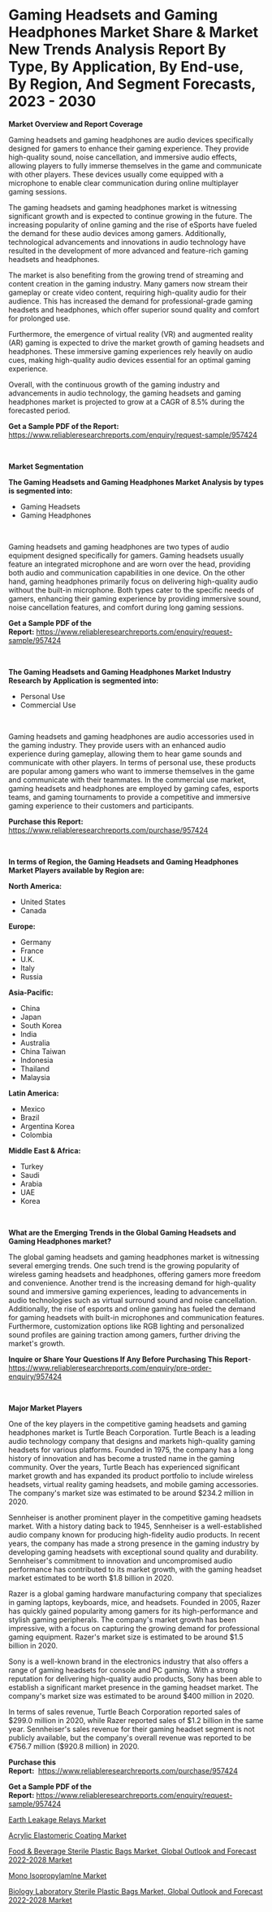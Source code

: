 <p><h1>Gaming Headsets and Gaming Headphones Market Share & Market New Trends Analysis Report By Type, By Application, By End-use, By Region, And Segment Forecasts, 2023 - 2030</h1></p><p><strong>Market Overview and Report Coverage</strong></p>
<p><p>Gaming headsets and gaming headphones are audio devices specifically designed for gamers to enhance their gaming experience. They provide high-quality sound, noise cancellation, and immersive audio effects, allowing players to fully immerse themselves in the game and communicate with other players. These devices usually come equipped with a microphone to enable clear communication during online multiplayer gaming sessions.</p><p>The gaming headsets and gaming headphones market is witnessing significant growth and is expected to continue growing in the future. The increasing popularity of online gaming and the rise of eSports have fueled the demand for these audio devices among gamers. Additionally, technological advancements and innovations in audio technology have resulted in the development of more advanced and feature-rich gaming headsets and headphones.</p><p>The market is also benefiting from the growing trend of streaming and content creation in the gaming industry. Many gamers now stream their gameplay or create video content, requiring high-quality audio for their audience. This has increased the demand for professional-grade gaming headsets and headphones, which offer superior sound quality and comfort for prolonged use.</p><p>Furthermore, the emergence of virtual reality (VR) and augmented reality (AR) gaming is expected to drive the market growth of gaming headsets and headphones. These immersive gaming experiences rely heavily on audio cues, making high-quality audio devices essential for an optimal gaming experience.</p><p>Overall, with the continuous growth of the gaming industry and advancements in audio technology, the gaming headsets and gaming headphones market is projected to grow at a CAGR of 8.5% during the forecasted period.</p></p>
<p><strong>Get a Sample PDF of the Report:</strong> <a href="https://www.reliableresearchreports.com/enquiry/request-sample/957424">https://www.reliableresearchreports.com/enquiry/request-sample/957424</a></p>
<p>&nbsp;</p>
<p><strong>Market Segmentation</strong></p>
<p><strong>The Gaming Headsets and Gaming Headphones Market Analysis by types is segmented into:</strong></p>
<p><ul><li>Gaming Headsets</li><li>Gaming Headphones</li></ul></p>
<p>&nbsp;</p>
<p><p>Gaming headsets and gaming headphones are two types of audio equipment designed specifically for gamers. Gaming headsets usually feature an integrated microphone and are worn over the head, providing both audio and communication capabilities in one device. On the other hand, gaming headphones primarily focus on delivering high-quality audio without the built-in microphone. Both types cater to the specific needs of gamers, enhancing their gaming experience by providing immersive sound, noise cancellation features, and comfort during long gaming sessions.</p></p>
<p><strong>Get a Sample PDF of the Report:</strong>&nbsp;<a href="https://www.reliableresearchreports.com/enquiry/request-sample/957424">https://www.reliableresearchreports.com/enquiry/request-sample/957424</a></p>
<p>&nbsp;</p>
<p><strong>The Gaming Headsets and Gaming Headphones Market Industry Research by Application is segmented into:</strong></p>
<p><ul><li>Personal Use</li><li>Commercial Use</li></ul></p>
<p>&nbsp;</p>
<p><p>Gaming headsets and gaming headphones are audio accessories used in the gaming industry. They provide users with an enhanced audio experience during gameplay, allowing them to hear game sounds and communicate with other players. In terms of personal use, these products are popular among gamers who want to immerse themselves in the game and communicate with their teammates. In the commercial use market, gaming headsets and headphones are employed by gaming cafes, esports teams, and gaming tournaments to provide a competitive and immersive gaming experience to their customers and participants.</p></p>
<p><strong>Purchase this Report:</strong>&nbsp; <a href="https://www.reliableresearchreports.com/purchase/957424">https://www.reliableresearchreports.com/purchase/957424</a></p>
<p>&nbsp;</p>
<p><strong>In terms of Region, the Gaming Headsets and Gaming Headphones Market Players available by Region are:</strong></p>
<p>
    <p> <strong> North America: </strong>
        <ul>
            <li>United States</li>
            <li>Canada</li>
        </ul>
        </p> 
    <p> <strong> Europe: </strong>
        <ul>
            <li>Germany</li>
            <li>France</li>
            <li>U.K.</li>
            <li>Italy</li>
            <li>Russia</li>
        </ul>
        </p> 
    <p> <strong> Asia-Pacific: </strong>
        <ul>
            <li>China</li>
            <li>Japan</li>
            <li>South Korea</li>
            <li>India</li>
            <li>Australia</li>
            <li>China Taiwan</li>
            <li>Indonesia</li>
            <li>Thailand</li>
            <li>Malaysia</li>
        </ul>
        </p> 
    <p> <strong> Latin America: </strong>
        <ul>
            <li>Mexico</li>
            <li>Brazil</li>
            <li>Argentina Korea</li>
            <li>Colombia</li>
        </ul>
        </p> 
    <p> <strong> Middle East & Africa: </strong>
        <ul>
            <li>Turkey</li>
            <li>Saudi</li>
            <li>Arabia</li>
            <li>UAE</li>
            <li>Korea</li>
        </ul>
    </p>
    </p>
<p>&nbsp;</p>
<p><strong>What are the Emerging Trends in the Global Gaming Headsets and Gaming Headphones market?</strong></p>
<p><p>The global gaming headsets and gaming headphones market is witnessing several emerging trends. One such trend is the growing popularity of wireless gaming headsets and headphones, offering gamers more freedom and convenience. Another trend is the increasing demand for high-quality sound and immersive gaming experiences, leading to advancements in audio technologies such as virtual surround sound and noise cancellation. Additionally, the rise of esports and online gaming has fueled the demand for gaming headsets with built-in microphones and communication features. Furthermore, customization options like RGB lighting and personalized sound profiles are gaining traction among gamers, further driving the market's growth.</p></p>
<p><strong>Inquire or Share Your Questions If Any Before Purchasing This Report</strong>- <a href="https://www.reliableresearchreports.com/enquiry/pre-order-enquiry/957424">https://www.reliableresearchreports.com/enquiry/pre-order-enquiry/957424</a></p>
<p>&nbsp;</p>
<p><strong>Major Market Players</strong></p>
<p><p>One of the key players in the competitive gaming headsets and gaming headphones market is Turtle Beach Corporation. Turtle Beach is a leading audio technology company that designs and markets high-quality gaming headsets for various platforms. Founded in 1975, the company has a long history of innovation and has become a trusted name in the gaming community. Over the years, Turtle Beach has experienced significant market growth and has expanded its product portfolio to include wireless headsets, virtual reality gaming headsets, and mobile gaming accessories. The company's market size was estimated to be around $234.2 million in 2020.</p><p>Sennheiser is another prominent player in the competitive gaming headsets market. With a history dating back to 1945, Sennheiser is a well-established audio company known for producing high-fidelity audio products. In recent years, the company has made a strong presence in the gaming industry by developing gaming headsets with exceptional sound quality and durability. Sennheiser's commitment to innovation and uncompromised audio performance has contributed to its market growth, with the gaming headset market estimated to be worth $1.8 billion in 2020.</p><p>Razer is a global gaming hardware manufacturing company that specializes in gaming laptops, keyboards, mice, and headsets. Founded in 2005, Razer has quickly gained popularity among gamers for its high-performance and stylish gaming peripherals. The company's market growth has been impressive, with a focus on capturing the growing demand for professional gaming equipment. Razer's market size is estimated to be around $1.5 billion in 2020.</p><p>Sony is a well-known brand in the electronics industry that also offers a range of gaming headsets for console and PC gaming. With a strong reputation for delivering high-quality audio products, Sony has been able to establish a significant market presence in the gaming headset market. The company's market size was estimated to be around $400 million in 2020.</p><p>In terms of sales revenue, Turtle Beach Corporation reported sales of $299.0 million in 2020, while Razer reported sales of $1.2 billion in the same year. Sennheiser's sales revenue for their gaming headset segment is not publicly available, but the company's overall revenue was reported to be €756.7 million ($920.8 million) in 2020.</p></p>
<p><strong>Purchase this Report:</strong>&nbsp;&nbsp;<a href="https://www.reliableresearchreports.com/purchase/957424">https://www.reliableresearchreports.com/purchase/957424</a></p>
<p></p>
<p><strong>Get a Sample PDF of the Report:</strong>&nbsp;<a href="https://www.reliableresearchreports.com/enquiry/request-sample/957424">https://www.reliableresearchreports.com/enquiry/request-sample/957424</a></p>
<p><p><a href="https://www.reportprime.com/earth-leakage-relays-r1839">Earth Leakage Relays Market</a></p><p><a href="https://www.linkedin.com/pulse/acrylic-elastomeric-coating-market-size-2023-2030-dt0dc/">Acrylic Elastomeric Coating Market</a></p><p><a href="https://issuu.com/reportprime-2/docs/food-beverage-sterile-plastic-bags-market-global-o?fr=xKAE9_zU1NQ">Food & Beverage Sterile Plastic Bags Market, Global Outlook and Forecast 2022-2028 Market</a></p><p><a href="https://www.linkedin.com/pulse/mono-isopropylamine-market-research-report-provides-thorough-absnc/">Mono IsopropylamIne Market</a></p><p><a href="https://issuu.com/reportprime-2/docs/biology-laboratory-sterile-plastic-bags-market-glo?fr=xKAE9_zU1NQ">Biology Laboratory Sterile Plastic Bags Market, Global Outlook and Forecast 2022-2028 Market</a></p></p>